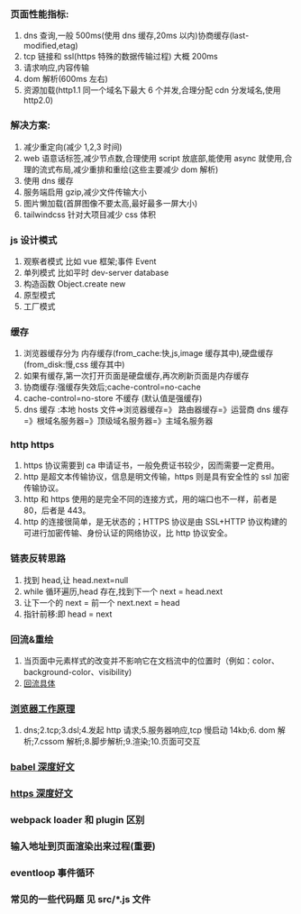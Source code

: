 ### 页面性能指标:

1. dns 查询,一般 500ms(使用 dns 缓存,20ms 以内)协商缓存(last-modified,etag)
2. tcp 链接和 ssl(https 特殊的数据传输过程) 大概 200ms
3. 请求响应,内容传输
4. dom 解析(600ms 左右)
5. 资源加载(http1.1 同一个域名下最大 6 个并发,合理分配 cdn 分发域名,使用 http2.0)

### 解决方案:

1. 减少重定向(减少 1,2,3 时间)
2. web 语意话标签,减少节点数,合理使用 script 放底部,能使用 async 就使用,合理的流式布局,减少重排和重绘(这些主要减少 dom 解析)
3. 使用 dns 缓存
4. 服务端启用 gzip,减少文件传输大小
5. 图片懒加载(首屏图像不要太高,最好最多一屏大小)
6. tailwindcss 针对大项目减少 css 体积

### js 设计模式

1. 观察者模式 比如 vue 框架;事件 Event
2. 单列模式 比如平时 dev-server database
3. 构造函数 Object.create new
4. 原型模式
5. 工厂模式

### 缓存

1. 浏览器缓存分为 内存缓存(from_cache:快,js,image 缓存其中),硬盘缓存(from_disk:慢,css 缓存其中)
2. 如果有缓存,第一次打开页面是硬盘缓存,再次刷新页面是内存缓存
3. 协商缓存:强缓存失效后;cache-control=no-cache
4. cache-control=no-store 不缓存 (默认值是强缓存)
5. dns 缓存 :本地 hosts 文件=>浏览器缓存=》 路由器缓存=》运营商 dns 缓存=》根域名服务器=》顶级域名服务器=》主域名服务器

### http https

1. https 协议需要到 ca 申请证书，一般免费证书较少，因而需要一定费用。
2. http 是超文本传输协议，信息是明文传输，https 则是具有安全性的 ssl 加密传输协议。
3. http 和 https 使用的是完全不同的连接方式，用的端口也不一样，前者是 80，后者是 443。
4. http 的连接很简单，是无状态的；HTTPS 协议是由 SSL+HTTP 协议构建的可进行加密传输、身份认证的网络协议，比 http 协议安全。

### 链表反转思路

1. 找到 head,让 head.next=null
2. while 循环遍历,head 存在,找到下一个 next = head.next
3. 让下一个的 next = 前一个 next.next = head
4. 指针前移:即 head = next

### 回流&重绘

1. 当页面中元素样式的改变并不影响它在文档流中的位置时（例如：color、background-color、visibility)
2. [回流具体](https://juejin.cn/post/6844903569087266823)

### [浏览器工作原理](https://developer.mozilla.org/zh-CN/docs/Web/Performance/How_browsers_work)

1. dns;2.tcp;3.dsl;4.发起 http 请求;5.服务器响应,tcp 慢启动 14kb;6. dom 解析;7.cssom 解析;8.脚步解析;9.渲染;10.页面可交互

### [babel 深度好文](https://my.oschina.net/u/4088983/blog/4545928)

### [https 深度好文](https://juejin.cn/post/6844903892765900814)

### webpack loader 和 plugin 区别

### **输入地址到页面渲染出来过程**(重要)

### eventloop 事件循环

### 常见的一些代码题 见 src/\*.js 文件
